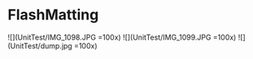 # FlashMatting

![](UnitTest/IMG_1098.JPG =100x)
![](UnitTest/IMG_1099.JPG =100x)
![](UnitTest/dump.jpg =100x)
